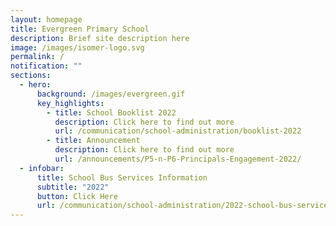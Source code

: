 ```yaml
---
layout: homepage
title: Evergreen Primary School
description: Brief site description here
image: /images/isomer-logo.svg
permalink: /
notification: ""
sections:
  - hero:
      background: /images/evergreen.gif
      key_highlights:
        - title: School Booklist 2022
          description: Click here to find out more
          url: /communication/school-administration/booklist-2022
        - title: Announcement
          description: Click here to find out more
          url: /announcements/P5-n-P6-Principals-Engagement-2022/
  - infobar:
      title: School Bus Services Information
      subtitle: "2022"
      button: Click Here
      url: /communication/school-administration/2022-school-bus-services-information
---
```

